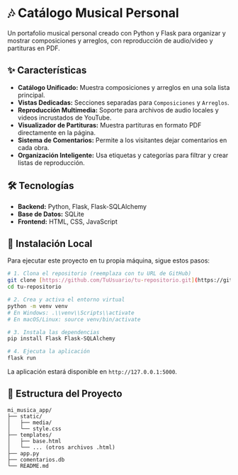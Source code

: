 # 🎶 Catálogo Musical Personal

Un portafolio musical personal creado con Python y Flask para organizar y mostrar composiciones y arreglos, con reproducción de audio/video y partituras en PDF.

## ✨ Características

- **Catálogo Unificado:** Muestra composiciones y arreglos en una sola lista principal.
- **Vistas Dedicadas:** Secciones separadas para `Composiciones` y `Arreglos`.
- **Reproducción Multimedia:** Soporte para archivos de audio locales y videos incrustados de YouTube.
- **Visualizador de Partituras:** Muestra partituras en formato PDF directamente en la página.
- **Sistema de Comentarios:** Permite a los visitantes dejar comentarios en cada obra.
- **Organización Inteligente:** Usa etiquetas y categorías para filtrar y crear listas de reproducción.

## 🛠️ Tecnologías

- **Backend:** Python, Flask, Flask-SQLAlchemy
- **Base de Datos:** SQLite
- **Frontend:** HTML, CSS, JavaScript

## 🚀 Instalación Local

Para ejecutar este proyecto en tu propia máquina, sigue estos pasos:

```bash
# 1. Clona el repositorio (reemplaza con tu URL de GitHub)
git clone [https://github.com/TuUsuario/tu-repositorio.git](https://github.com/TuUsuario/tu-repositorio.git)
cd tu-repositorio

# 2. Crea y activa el entorno virtual
python -m venv venv
# En Windows: .\\venv\\Scripts\\activate
# En macOS/Linux: source venv/bin/activate

# 3. Instala las dependencias
pip install Flask Flask-SQLAlchemy

# 4. Ejecuta la aplicación
flask run
```

La aplicación estará disponible en `http://127.0.0.1:5000`.

## 📂 Estructura del Proyecto

```
mi_musica_app/
├── static/
│   ├── media/
│   └── style.css
├── templates/
│   ├── base.html
│   └── ... (otros archivos .html)
├── app.py
├── comentarios.db
└── README.md
```